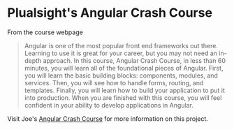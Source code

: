 # Plualsight's Angular Crash Course

From the course webpage
> Angular is one of the most popular front end frameworks out there. Learning to use it is great for your career, but you may not need an in-depth approach. In this course, Angular Crash Course, in less than 60 minutes, you will learn all of the foundational pieces of Angular. First, you will learn the basic building blocks: components, modules, and services. Then, you will see how to handle forms, routing, and templates. Finally, you will learn how to build your application to put it into production. When you are finished with this course, you will feel confident in your ability to develop applications in Angular.

Visit Joe's [Angular Crash Course](https://app.pluralsight.com/library/courses/angular-crash-course/table-of-contents) for more information on this project. 
